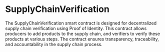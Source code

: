 # SupplyChainVerification
The SupplyChainVerification smart contract is designed for decentralized supply chain verification using Proof of Identity. This contract allows producers to add products to the supply chain, and verifiers to verify these products at various steps. The contract ensures transparency, traceability, and accountability in the supply chain process.

